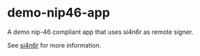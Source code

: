 # demo-nip46-app
A demo nip-46 compliant app that uses si4n6r as remote signer.

See [si4n6r](https://github.com/tcheeric/si4n6r/blob/1.0-SNAPSHOT/README.md) for more information.